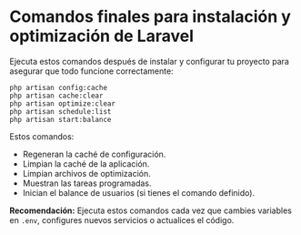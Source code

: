 # Comandos finales para instalación y optimización de Laravel

Ejecuta estos comandos después de instalar y configurar tu proyecto para asegurar que todo funcione correctamente:

```
php artisan config:cache
php artisan cache:clear
php artisan optimize:clear
php artisan schedule:list
php artisan start:balance
```

Estos comandos:
- Regeneran la caché de configuración.
- Limpian la caché de la aplicación.
- Limpian archivos de optimización.
- Muestran las tareas programadas.
- Inician el balance de usuarios (si tienes el comando definido).

**Recomendación:**
Ejecuta estos comandos cada vez que cambies variables en `.env`, configures nuevos servicios o actualices el código.
